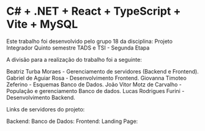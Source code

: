 # C# + .NET + React + TypeScript + Vite + MySQL

Este trabalho foi desenvolvido pelo grupo 18 da disciplina:
Projeto Integrador Quinto semestre TADS e TSI - Segunda Etapa

A divisão para a realização do trabalho foi a seguinte:

Beatriz Turba Moraes - Gerenciamento de servidores (Backend e Frontend).
Gabriel de Aguiar Rosa - Desenvolvimento Frontend.
Giovanna Timoteo Zeferino - Esquemas Banco de Dados.
João Vitor Motz de Carvalho - População e gerenciamento Banco de dados.
Lucas Rodrigues Furini - Desenvolvimento Backend.

Links de servidores do projeto:

Backend:
Banco de Dados:
Frontend:
Landing Page:
